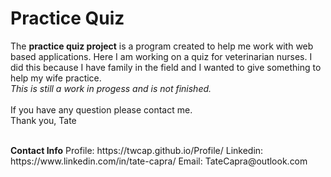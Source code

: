 # Practice Quiz

The <b>practice quiz project</b> is a program created to help me work with web based applications. Here I am working on a quiz for veterinarian nurses. I did this because I have family in the field and I wanted to give something to help my wife practice.<br/>*This is still a work in progess and is not finished.* <br/><br/> If you have any question please contact me. <br/> Thank you, Tate

<br/>
<b>Contact Info</b>
Profile: https://twcap.github.io/Profile/ 
Linkedin: https://www.linkedin.com/in/tate-capra/ 
Email: TateCapra@outlook.com 
